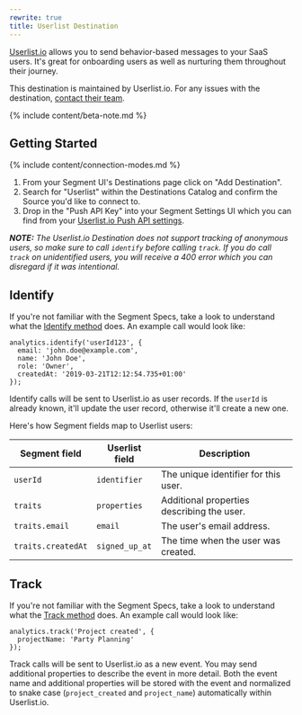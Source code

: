 ```yaml
---
rewrite: true
title: Userlist Destination
---
```

[Userlist.io](https://userlist.io/?utm_source=segmentio&utm_medium=docs&utm_campaign=partners) allows you to send behavior-based messages to your SaaS users. It's great for onboarding users as well as nurturing them throughout their journey.

This destination is maintained by Userlist.io. For any issues with the destination, [contact their team](mailto:support@userlist.io).

{% include content/beta-note.md %}


## Getting Started

{% include content/connection-modes.md %}

1. From your Segment UI's Destinations page click on "Add Destination".
2. Search for "Userlist" within the Destinations Catalog and confirm the Source you'd like to connect to.
3. Drop in the "Push API Key" into your Segment Settings UI which you can find from your [Userlist.io Push API settings](https://app.userlist.io/settings/push).

_**NOTE:** The Userlist.io Destination does not support tracking of anonymous users, so make sure to call `identify` before calling `track`. If you do call `track` on unidentified users, you will receive a 400 error which you can disregard if it was intentional._

## Identify

If you're not familiar with the Segment Specs, take a look to understand what the [Identify method](https://segment.com/docs/connections/spec/identify/) does. An example call would look like:

	analytics.identify('userId123', {
	  email: 'john.doe@example.com',
	  name: 'John Doe',
	  role: 'Owner',
	  createdAt: '2019-03-21T12:12:54.735+01:00'
	});

Identify calls will be sent to Userlist.io as user records. If the `userId` is already known, it'll update the user record, otherwise it'll create a new one.

Here's how Segment fields map to Userlist users:

| Segment field | Userlist field | Description
|-------------|---------------|-----------
| `userId` | `identifier` | The unique identifier for this user. |
| `traits` | `properties` | Additional properties describing the user. |
| `traits.email` | `email` | The user's email address. |
| `traits.createdAt` | `signed_up_at` | The time when the user was created. |


## Track

If you're not familiar with the Segment Specs, take a look to understand what the [Track method](https://segment.com/docs/connections/spec/track/) does. An example call would look like:

	analytics.track('Project created', {
	  projectName: 'Party Planning'
	});

Track calls will be sent to Userlist.io as a new event. You may send additional properties to describe the event in more detail. Both the event name and additional properties will be stored with the event and normalized to snake case (`project_created` and `project_name`) automatically within Userlist.io.
